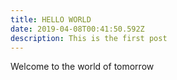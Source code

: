 ```yaml
---
title: HELLO WORLD
date: 2019-04-08T00:41:50.592Z
description: This is the first post
---
```

Welcome to the world of tomorrow
